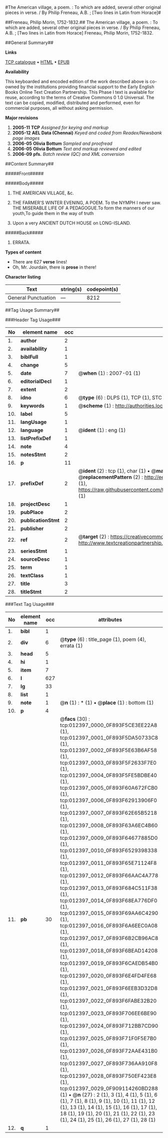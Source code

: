 #The American village, a poem. : To which are added, several other original pieces in verse. / By Philip Freneau, A.B. ; [Two lines in Latin from Horace]#

##Freneau, Philip Morin, 1752-1832.##
The American village, a poem. : To which are added, several other original pieces in verse. / By Philip Freneau, A.B. ; [Two lines in Latin from Horace]
Freneau, Philip Morin, 1752-1832.

##General Summary##

**Links**

[TCP catalogue](http://www.ota.ox.ac.uk/tcp/)  • 
[HTML](http://tei.it.ox.ac.uk/tcp/Texts-HTML/free/N09/N09742.html)  • 
[EPUB](http://tei.it.ox.ac.uk/tcp/Texts-EPUB/free/N09/N09742.epub)

**Availability**

This keyboarded and encoded edition of the
	       work described above is co-owned by the institutions
	       providing financial support to the Early English Books
	       Online Text Creation Partnership. This Phase I text is
	       available for reuse, according to the terms of Creative
	       Commons 0 1.0 Universal. The text can be copied,
	       modified, distributed and performed, even for
	       commercial purposes, all without asking permission.

**Major revisions**

1. __2005-11__ __TCP__ *Assigned for keying and markup*
1. __2005-12__ __AEL Data (Chennai)__ *Keyed and coded from Readex/Newsbank page images*
1. __2006-05__ __Olivia Bottum__ *Sampled and proofread*
1. __2006-05__ __Olivia Bottum__ *Text and markup reviewed and edited*
1. __2006-09__ __pfs.__ *Batch review (QC) and XML conversion*

##Content Summary##

#####Front#####

#####Body#####

1. THE AMERICAN VILLAGE, &c.

1. THE FARMER'S WINTER EVENING, A POEM. To the NYMPH I never saw.
THE MISERABLE LIFE OF A PEDAGOGUE.To form the manners of our youth,To guide them in the way of truth
1. Upon a very ANCIENT DUTCH HOUSE on LONG-ISLAND.

#####Back#####

1. ERRATA.

**Types of content**

  * There are 627 **verse** lines!
  * Oh, Mr. Jourdain, there is **prose** in there!

**Character listing**


|Text|string(s)|codepoint(s)|
|---|---|---|
|General Punctuation|—|8212|

##Tag Usage Summary##

###Header Tag Usage###

|No|element name|occ|attributes|
|---|---|---|---|
|1.|__author__|2||
|2.|__availability__|1||
|3.|__biblFull__|1||
|4.|__change__|5||
|5.|__date__|7| @__when__ (1) : 2007-01 (1)|
|6.|__editorialDecl__|1||
|7.|__extent__|2||
|8.|__idno__|6| @__type__ (6) : DLPS (1), TCP (1), STC (1), NOTIS (1), IMAGE-SET (1), EVANS-CITATION (1)|
|9.|__keywords__|1| @__scheme__ (1) : http://authorities.loc.gov/ (1)|
|10.|__label__|5||
|11.|__langUsage__|1||
|12.|__language__|1| @__ident__ (1) : eng (1)|
|13.|__listPrefixDef__|1||
|14.|__note__|4||
|15.|__notesStmt__|2||
|16.|__p__|11||
|17.|__prefixDef__|2| @__ident__ (2) : tcp (1), char (1)  •  @__matchPattern__ (2) : ([0-9\-]+):([0-9IVX]+) (1), (.+) (1)  •  @__replacementPattern__ (2) : http://eebo.chadwyck.com/downloadtiff?vid=$1&page=$2 (1), https://raw.githubusercontent.com/textcreationpartnership/Texts/master/tcpchars.xml#$1 (1)|
|18.|__projectDesc__|1||
|19.|__pubPlace__|2||
|20.|__publicationStmt__|2||
|21.|__publisher__|2||
|22.|__ref__|2| @__target__ (2) : https://creativecommons.org/publicdomain/zero/1.0/ (1), http://www.textcreationpartnership.org/docs/. (1)|
|23.|__seriesStmt__|1||
|24.|__sourceDesc__|1||
|25.|__term__|1||
|26.|__textClass__|1||
|27.|__title__|3||
|28.|__titleStmt__|2||


###Text Tag Usage###

|No|element name|occ|attributes|
|---|---|---|---|
|1.|__bibl__|1||
|2.|__div__|6| @__type__ (6) : title_page (1), poem (4), errata (1)|
|3.|__head__|5||
|4.|__hi__|1||
|5.|__item__|7||
|6.|__l__|627||
|7.|__lg__|33||
|8.|__list__|1||
|9.|__note__|1| @__n__ (1) : * (1)  •  @__place__ (1) : bottom (1)|
|10.|__p__|4||
|11.|__pb__|30| @__facs__ (30) : tcp:012397_0000_0F893F5CE3EE22A8 (1), tcp:012397_0001_0F893F5DA50733C8 (1), tcp:012397_0002_0F893F5E63B6AF58 (1), tcp:012397_0003_0F893F5F2633F7E0 (1), tcp:012397_0004_0F893F5FE5BDBE40 (1), tcp:012397_0005_0F893F60A672FCB0 (1), tcp:012397_0006_0F893F62913906F0 (1), tcp:012397_0007_0F893F62E65B5218 (1), tcp:012397_0008_0F893F63A6EC4B60 (1), tcp:012397_0009_0F893F64677885D0 (1), tcp:012397_0010_0F893F6529398338 (1), tcp:012397_0011_0F893F65E71124F8 (1), tcp:012397_0012_0F893F66AAC4A778 (1), tcp:012397_0013_0F893F684C511F38 (1), tcp:012397_0014_0F893F68EA776DF0 (1), tcp:012397_0015_0F893F69AA6C4290 (1), tcp:012397_0016_0F893F6A6EEC0A08 (1), tcp:012397_0017_0F893F6B2CB96AC8 (1), tcp:012397_0018_0F893F6BEAD14208 (1), tcp:012397_0019_0F893F6CAEDB54B0 (1), tcp:012397_0020_0F893F6E4FD4FE68 (1), tcp:012397_0021_0F893F6EEB3D32D8 (1), tcp:012397_0022_0F893F6FABE32B20 (1), tcp:012397_0023_0F893F706EE6BE90 (1), tcp:012397_0024_0F893F712BB7CD90 (1), tcp:012397_0025_0F893F71F0F5E7B0 (1), tcp:012397_0026_0F893F72AAE431B0 (1), tcp:012397_0027_0F893F736AA910F8 (1), tcp:012397_0028_0F893F750EF423E8 (1), tcp:012397_0029_0F909114260BD288 (1)  •  @__n__ (27) : 2 (1), 3 (1), 4 (1), 5 (1), 6 (1), 7 (1), 8 (1), 9 (1), 10 (1), 11 (1), 12 (1), 13 (1), 14 (1), 15 (1), 16 (1), 17 (1), 18 (1), 19 (1), 20 (1), 21 (1), 22 (1), 23 (1), 24 (1), 25 (1), 26 (1), 27 (1), 28 (1)|
|12.|__q__|1||

